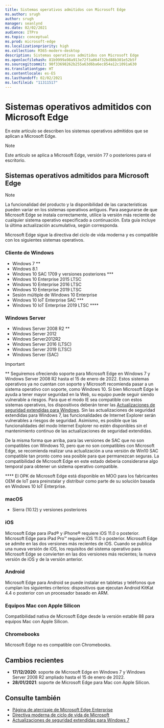 ```yaml
---
title: Sistemas operativos admitidos con Microsoft Edge
ms.author: srugh
author: srugh
manager: seanlynd
ms.date: 02/02/2021
audience: ITPro
ms.topic: conceptual
ms.prod: microsoft-edge
ms.localizationpriority: high
ms.collection: M365-modern-desktop
description: Sistemas operativos admitidos con Microsoft Edge
ms.openlocfilehash: 81b9999a98a913e72f3a064f32bd88b301e52b5f
ms.sourcegitcommit: 90f33698262b255a63d6ba6ec854a12c1091a630
ms.translationtype: HT
ms.contentlocale: es-ES
ms.lasthandoff: 02/02/2021
ms.locfileid: "11311517"
---
```

# Sistemas operativos admitidos con Microsoft Edge

En este artículo se describen los sistemas operativos admitidos que se aplican a Microsoft Edge.

> [!NOTE]
> Este artículo se aplica a Microsoft Edge, versión 77 o posteriores para el escritorio.

## Sistemas operativos admitidos para Microsoft Edge

> [!NOTE]
> La funcionalidad del producto y la disponibilidad de las características pueden variar en los sistemas operativos antiguos. Para asegurarse de que Microsoft Edge se instala correctamente, utilice la versión más reciente de cualquier sistema operativo especificado a continuación. Esta guía incluye la última actualización acumulativa, según corresponda.

Microsoft Edge sigue la directiva del ciclo de vida moderna y es compatible con los siguientes sistemas operativos.

### Cliente de Windows

- Windows 7 **
- Windows 8.1
- Windows 10 SAC 1709 y versiones posteriores ***
- Windows 10 Enterprise 2015 LTSC
- Windows 10 Enterprise 2016 LTSC
- Windows 10 Enterprise 2019 LTSC
- Sesión múltiple de Windows 10 Enterprise
- Windows 10 IoT Enterprise SAC ***
- Windows 10 IoT Enterprise 2019 LTSC ****

### Windows Server

- Windows Server 2008 R2 **
- Windows Server 2012
- Windows Server2012R2
- Windows Server 2016 (LTSC)
- Windows Server 2019 (LTSC)
- Windows Server (SAC)

> [!IMPORTANT]
> ** Seguiremos ofreciendo soporte para Microsoft Edge en Windows 7 y Windows Server 2008 R2 hasta el 15 de enero de 2022. Estos sistemas operativos ya no cuentan con soporte y Microsoft recomienda pasar a un sistema operativo con soporte, como Windows 10. Si bien Microsoft Edge le ayuda a tener mayor seguridad en la Web, su equipo puede seguir siendo vulnerable a riesgos. Para que el modo IE sea compatible con estos sistemas operativos, los dispositivos deberán tener las [Actualizaciones de seguridad extendidas para Windows](https://support.microsoft.com/help/4527878/faq-about-extended-security-updates-for-windows-7). Sin las actualizaciones de seguridad extendidas para Windows 7, las funcionalidades de Internet Explorer serán vulnerables a riesgos de seguridad. Asimismo, es posible que las funcionalidades del modo Internet Explorer no estén disponibles sin el mantenimiento continuo de las actualizaciones de seguridad extendidas.  
>
> De la misma forma que arriba, para las versiones de SAC que no son compatibles con Windows 10, pero que no son compatibles con Microsoft Edge, se recomienda realizar una actualización a una versión de Win10 SAC compatible tan pronto como sea posible para que permanezcan seguras. La compatibilidad de Microsoft Edge en este estado debería considerarse algo temporal para obtener un sistema operativo compatible.
>
> **** El OPK de Microsoft Edge está disponible en MOO para los fabricantes OEM de IoT para preinstalar y distribuir como parte de su solución basada en Windows 10 IoT Enterprise.

### macOS

- Sierra (10.12) y versiones posteriores

### iOS

Microsoft Edge para iPad&reg; y iPhone&reg; requiere iOS 11.0 o posterior. Microsoft Edge para iPad Pro&trade; requiere iOS 11.0 o posterior. Microsoft Edge se admite en las dos versiones más recientes de iOS. Cuando se publica una nueva versión de iOS, los requisitos del sistema operativo para Microsoft Edge se convierten en las dos versiones más recientes; la nueva versión de iOS y de la versión anterior.

### Android

Microsoft Edge para Android se puede instalar en tabletas y teléfonos que cumplan los siguientes criterios: dispositivos que ejecutan Android KitKat 4.4 o posterior con un procesador basado en ARM.

### Equipos Mac con Apple Silicon

Compatibilidad nativa de Microsoft Edge desde la versión estable 88 para equipos Mac con Apple Silicon.

### Chromebooks

Microsoft Edge no es compatible con Chromebooks.

## Cambios recientes

- **17/12/2020**: soporte de Microsoft Edge en Windows 7 y Windows Server 2008 R2 ampliado hasta el 15 de enero de 2022.
- **28/01/2021**: soporte de Microsoft Edge para Mac con Apple Silicon.

## Consulte también

- [Página de aterrizaje de Microsoft Edge Enterprise](https://aka.ms/EdgeEnterprise)
- [Directiva moderna de ciclo de vida de Microsoft](https://support.microsoft.com/help/30881/modern-lifecycle-policy)
- [Actualizaciones de seguridad extendidas para Windows 7](https://support.microsoft.com/help/4527878/faq-about-extended-security-updates-for-windows-7)

